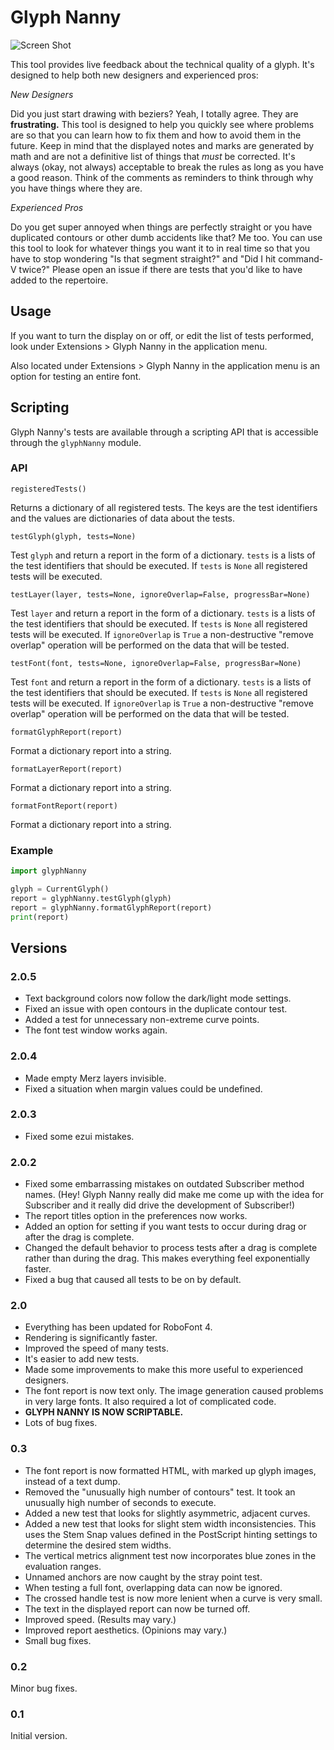 # Glyph Nanny

![Screen Shot](screenshot.png "Screen Shot")

This tool provides live feedback about the technical quality of a glyph. It's designed to help both new designers and experienced pros:

_New Designers_

Did you just start drawing with beziers? Yeah, I totally agree. They are **frustrating.** This tool is designed to help you quickly see where problems are so that you can learn how to fix them and how to avoid them in the future. Keep in mind that the displayed notes and marks are generated by math and are not a definitive list of things that *must* be corrected. It's always (okay, not always) acceptable to break the rules as long as you have a good reason. Think of the comments as reminders to think through why you have things where they are.

_Experienced Pros_

Do you get super annoyed when things are perfectly straight or you have duplicated contours or other dumb accidents like that? Me too. You can use this tool to look for whatever things you want it to in real time so that you have to stop wondering "Is that segment straight?" and "Did I hit command-V twice?" Please open an issue if there are tests that you'd like to have added to the repertoire.

## Usage

If you want to turn the display on or off, or edit the list of tests performed, look under Extensions > Glyph Nanny in the application menu.

Also located under Extensions > Glyph Nanny in the application menu is an option for testing an entire font.

## Scripting

Glyph Nanny's tests are available through a scripting API that is accessible through the `glyphNanny` module.

### API

`registeredTests()`

Returns a dictionary of all registered tests. The keys are the test identifiers and the values are dictionaries of data about the tests.

`testGlyph(glyph, tests=None)`

Test `glyph` and return a report in the form of a dictionary. `tests` is a lists of the test identifiers that should be executed. If `tests` is `None` all registered tests will be executed.

`testLayer(layer, tests=None, ignoreOverlap=False, progressBar=None)`

Test `layer` and return a report in the form of a dictionary. `tests` is a lists of the test identifiers that should be executed. If `tests` is `None` all registered tests will be executed. If `ignoreOverlap` is `True` a non-destructive "remove overlap" operation will be performed on the data that will be tested.

`testFont(font, tests=None, ignoreOverlap=False, progressBar=None)`

Test `font` and return a report in the form of a dictionary. `tests` is a lists of the test identifiers that should be executed. If `tests` is `None` all registered tests will be executed. If `ignoreOverlap` is `True` a non-destructive "remove overlap" operation will be performed on the data that will be tested.

`formatGlyphReport(report)`

Format a dictionary report into a string.

`formatLayerReport(report)`

Format a dictionary report into a string.

`formatFontReport(report)`

Format a dictionary report into a string.

### Example

```python
import glyphNanny

glyph = CurrentGlyph()
report = glyphNanny.testGlyph(glyph)
report = glyphNanny.formatGlyphReport(report)
print(report)
```

## Versions

### 2.0.5

- Text background colors now follow the dark/light mode settings.
- Fixed an issue with open contours in the duplicate contour test.
- Added a test for unnecessary non-extreme curve points.
- The font test window works again.

### 2.0.4

- Made empty Merz layers invisible.
- Fixed a situation when margin values could be undefined.

### 2.0.3

- Fixed some ezui mistakes.

### 2.0.2

- Fixed some embarrassing mistakes on outdated Subscriber method names. (Hey! Glyph Nanny really did make me come up with the idea for Subscriber and it really did drive the development of Subscriber!)
- The report titles option in the preferences now works.
- Added an option for setting if you want tests to occur during drag or after the drag is complete.
- Changed the default behavior to process tests after a drag is complete rather than during the drag. This makes everything feel exponentially faster.
- Fixed a bug that caused all tests to be on by default.

### 2.0

- Everything has been updated for RoboFont 4.
- Rendering is significantly faster.
- Improved the speed of many tests.
- It's easier to add new tests.
- Made some improvements to make this more useful to experienced designers.
- The font report is now text only. The image generation caused problems in very large fonts. It also required a lot of complicated code.
- **GLYPH NANNY IS NOW SCRIPTABLE.**
- Lots of bug fixes.

### 0.3

- The font report is now formatted HTML, with marked up glyph images, instead of a text dump.
- Removed the "unusually high number of contours" test. It took an unusually high number of seconds to execute.
- Added a new test that looks for slightly asymmetric, adjacent curves.
- Added a new test that looks for slight stem width inconsistencies. This uses the Stem Snap values defined in the PostScript hinting settings to determine the desired stem widths.
- The vertical metrics alignment test now incorporates blue zones in the evaluation ranges.
- Unnamed anchors are now caught by the stray point test.
- When testing a full font, overlapping data can now be ignored.
- The crossed handle test is now more lenient when a curve is very small.
- The text in the displayed report can now be turned off.
- Improved speed. (Results may vary.)
- Improved report aesthetics. (Opinions may vary.)
- Small bug fixes.

### 0.2

Minor bug fixes.

### 0.1

Initial version.